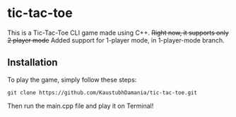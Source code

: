 # tic-tac-toe
This is a Tic-Tac-Toe CLI game made using C++. ~~Right now, it supports only 2 player mode~~ Added support for 1-player mode, in 1-player-mode branch.
## Installation
To play the game, simply follow these steps:
```
git clone https://github.com/KaustubhDamania/tic-tac-toe.git
```
Then run the main.cpp file and play it on Terminal!
